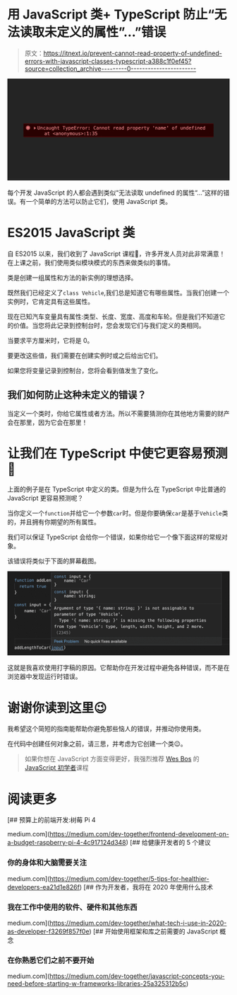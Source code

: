 # 用 JavaScript 类+ TypeScript 防止“无法读取未定义的属性”…”错误

> 原文：<https://itnext.io/prevent-cannot-read-property-of-undefined-errors-with-javascript-classes-typescript-a388c1f0ef45?source=collection_archive---------0----------------------->

![](img/13d3043f60defe704ce071af199f819f.png)

每个开发 JavaScript 的人都会遇到类似“无法读取 undefined 的属性“…”这样的错误。有一个简单的方法可以防止它们，使用 JavaScript 类。

# ES2015 JavaScript 类

自 ES2015 以来，我们收到了 JavaScript 课程🙌，许多开发人员对此非常满意！在上课之前，我们使用类似模块模式的东西来做类似的事情。

类是创建一组属性和方法的新实例的理想选择。

既然我们已经定义了`class Vehicle`,我们总是知道它有哪些属性。当我们创建一个实例时，它肯定具有这些属性。

现在已知汽车变量具有属性:类型、长度、宽度、高度和车轮。但是我们不知道它的价值。当您将此记录到控制台时，您会发现它们与我们定义的类相同。

当要求平方厘米时，它将是 0。

要更改这些值，我们需要在创建实例时或之后给出它们。

如果您将变量记录到控制台，您将会看到值发生了变化。

## 我们如何防止这种未定义的错误？

当定义一个类时，你给它属性或者方法。所以不需要猜测你在其他地方需要的财产会在那里，因为它会在那里！

# 让我们在 TypeScript 中使它更容易预测🙌

上面的例子是在 TypeScript 中定义的类。但是为什么在 TypeScript 中比普通的 JavaScript 更容易预测呢？

当你定义一个`function`并给它一个参数`car`时。但是你要确保`car`是基于`Vehicle`类的，并且拥有你期望的所有属性。

我们可以保证 TypeScript 会给你一个错误，如果你给它一个像下面这样的常规对象。

该错误将类似于下面的屏幕截图。

![](img/66fedb7bf1f1a11f6332da9199011fa8.png)

这就是我喜欢使用打字稿的原因。它帮助你在开发过程中避免各种错误，而不是在浏览器中发现运行时错误。

# 谢谢你读到这里😉

我希望这个简短的指南能帮助你避免那些恼人的错误，并推动你使用类。

在代码中创建任何对象之前，请三思，并考虑为它创建一个类😉。

> 如果你想在 JavaScript 方面变得更好，我强烈推荐 [Wes Bos](https://medium.com/u/86a55cd7983b?source=post_page-----a388c1f0ef45--------------------------------) 的 [JavaScript 初学者](https://BeginnerJavaScript.com/friend/MRFRONTEND)课程

# 阅读更多

[](https://medium.com/dev-together/frontend-development-on-a-budget-raspberry-pi-4-4c917124d348) [## 预算上的前端开发:树莓 Pi 4

medium.com](https://medium.com/dev-together/frontend-development-on-a-budget-raspberry-pi-4-4c917124d348) [](https://medium.com/dev-together/5-tips-for-healthier-developers-ea21d1e826f) [## 给健康开发者的 5 个建议

### 你的身体和大脑需要关注

medium.com](https://medium.com/dev-together/5-tips-for-healthier-developers-ea21d1e826f) [](https://medium.com/dev-together/what-tech-i-use-in-2020-as-developer-f3269f857f0e) [## 作为开发者，我将在 2020 年使用什么技术

### 我在工作中使用的软件、硬件和其他东西

medium.com](https://medium.com/dev-together/what-tech-i-use-in-2020-as-developer-f3269f857f0e) [](https://medium.com/dev-together/javascript-concepts-you-need-before-starting-w-frameworks-libraries-25a325312b5c) [## 开始使用框架和库之前需要的 JavaScript 概念

### 在你熟悉它们之前不要开始

medium.com](https://medium.com/dev-together/javascript-concepts-you-need-before-starting-w-frameworks-libraries-25a325312b5c)